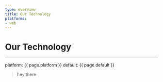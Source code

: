 ```yaml
---
type: overview
title: Our Technology
platforms:
- web
---
```


# Our Technology

------
platform: {{ page.platform }}
default: {{ page.default }}

> hey there